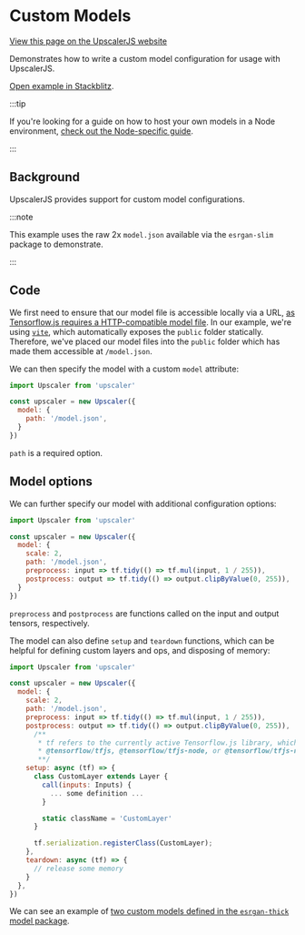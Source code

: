 # Custom Models

<a class="docs-link" href="https://upscalerjs.com/documentation/guides/browser/usage/custom-models">View this page on the UpscalerJS website</a>

Demonstrates how to write a custom model configuration for usage with UpscalerJS.

<a href="https://githubbox.com/thekevinscott/upscalerjs/tree/main/examples/custom-models?file=index.js&title=UpscalerJS: Self Hosting Models">Open example in Stackblitz</a>.

:::tip

If you're looking for a guide on how to host your own models in a Node environment, [check out the Node-specific guide](../../node/nodejs-custom-file-path).

:::

## Background

UpscalerJS provides support for custom model configurations.

:::note

This example uses the raw 2x `model.json` available via the `esrgan-slim` package to demonstrate.

:::

## Code

We first need to ensure that our model file is accessible locally via a URL, [as Tensorflow.js requires a HTTP-compatible model file](https://www.tensorflow.org/js/guide/save_load#https). In our example, we're using [`vite`](https://vitejs.dev/), which automatically exposes the `public` folder statically. Therefore, we've placed our model files into the `public` folder which has made them accessible at `/model.json`.

We can then specify the model with a custom `model` attribute:

```javascript
import Upscaler from 'upscaler'

const upscaler = new Upscaler({
  model: {
    path: '/model.json',
  }
})
```

`path` is a required option.

## Model options

We can further specify our model with additional configuration options:

```javascript
import Upscaler from 'upscaler'

const upscaler = new Upscaler({
  model: {
    scale: 2,
    path: '/model.json',
    preprocess: input => tf.tidy(() => tf.mul(input, 1 / 255)),
    postprocess: output => tf.tidy(() => output.clipByValue(0, 255)),
  }
})
```

`preprocess` and `postprocess` are functions called on the input and output tensors, respectively.

The model can also define `setup` and `teardown` functions, which can be helpful for defining custom layers and ops, and disposing of memory:

```javascript
import Upscaler from 'upscaler'

const upscaler = new Upscaler({
  model: {
    scale: 2,
    path: '/model.json',
    preprocess: input => tf.tidy(() => tf.mul(input, 1 / 255)),
    postprocess: output => tf.tidy(() => output.clipByValue(0, 255)),
      /**
       * tf refers to the currently active Tensorflow.js library, which may be 
       * @tensorflow/tfjs, @tensorflow/tfjs-node, or @tensorflow/tfjs-node-gpu.
       **/
    setup: async (tf) => {
      class CustomLayer extends Layer {
        call(inputs: Inputs) {
          ... some definition ...
        }

        static className = 'CustomLayer'
      }

      tf.serialization.registerClass(CustomLayer);
    },
    teardown: async (tf) => {
      // release some memory
    }
  },
})
```

We can see an example of [two custom models defined in the `esrgan-thick` model package](https://github.com/thekevinscott/UpscalerJS/blob/main/packages/shared/src/esrgan/esrgan.ts#L105).
